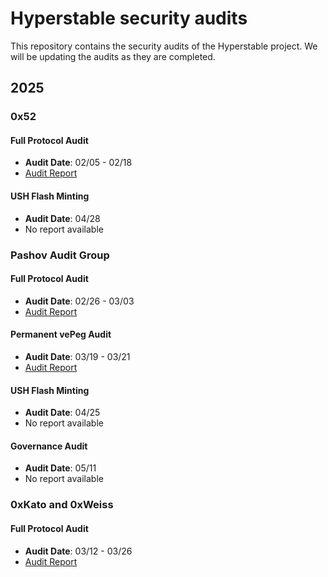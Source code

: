 # Hyperstable security audits

This repository contains the security audits of the Hyperstable project.
We will be updating the audits as they are completed.

## 2025

### 0x52

#### Full Protocol Audit

- **Audit Date**: 02/05 - 02/18
- [Audit Report](2025/0x52/02-21/report.md)

#### USH Flash Minting

- **Audit Date**: 04/28
- No report available

### Pashov Audit Group

#### Full Protocol Audit

- **Audit Date**: 02/26 - 03/03
- [Audit Report](2025/Pashov/03-13/report.pdf)

#### Permanent vePeg Audit

- **Audit Date**: 03/19 - 03/21
- [Audit Report](2025/Pashov/03-19/report.pdf)

#### USH Flash Minting

- **Audit Date**: 04/25
- No report available

#### Governance Audit

- **Audit Date**: 05/11
- No report available

### 0xKato and 0xWeiss

#### Full Protocol Audit

- **Audit Date**: 03/12 - 03/26
- [Audit Report](2025/Kato-Weiss/03-12/report.pdf)
